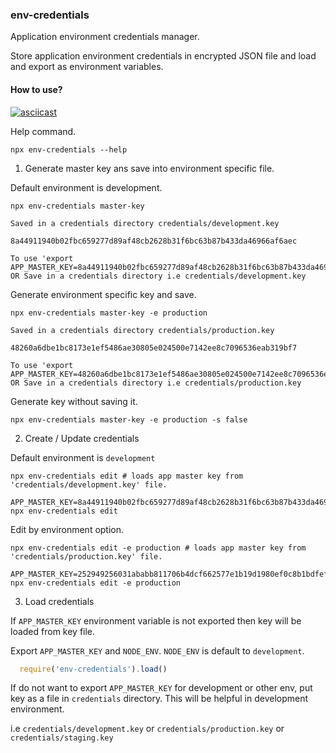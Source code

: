 ### env-credentials

Application environment credentials manager.

Store application environment credentials in encrypted JSON file and load and export as   environment variables.

#### How to use?

  [![asciicast](https://asciinema.org/a/351199.svg)](https://asciinema.org/a/351199)

  Help command.

  ```shell
  npx env-credentials --help
  ```

  1. Generate master key ans save into environment specific file.

  Default environment is development.

  ```shell
  npx env-credentials master-key

  Saved in a credentials directory credentials/development.key

  8a44911940b02fbc659277d89af48cb2628b31f6bc63b87b433da46966af6aec

  To use 'export APP_MASTER_KEY=8a44911940b02fbc659277d89af48cb2628b31f6bc63b87b433da46966af6aec'
  OR Save in a credentials directory i.e credentials/development.key
  ```

  Generate environment specific key and save.
  ```shell
  npx env-credentials master-key -e production

  Saved in a credentials directory credentials/production.key

  48260a6dbe1bc8173e1ef5486ae30805e024500e7142ee8c7096536eab319bf7

  To use 'export APP_MASTER_KEY=48260a6dbe1bc8173e1ef5486ae30805e024500e7142ee8c7096536eab319bf7'
  OR Save in a credentials directory i.e credentials/production.key
  ```

  Generate key without saving it.

  ```shell
  npx env-credentials master-key -e production -s false
  ```


  2. Create / Update credentials

  Default environment is `development`

  ```shell
  npx env-credentials edit # loads app master key from 'credentials/development.key' file.
  ```

  ```shell
  APP_MASTER_KEY=8a44911940b02fbc659277d89af48cb2628b31f6bc63b87b433da46966af6aec npx env-credentials edit
  ```

  Edit by environment option.

  ```shell
  npx env-credentials edit -e production # loads app master key from 'credentials/production.key' file.
  ```

  ```shell
  APP_MASTER_KEY=252949256031ababb811706b4dcf662577e1b19d1980ef0c8b1bdfef13feba36 npx env-credentials edit -e production
  ```

  3. Load credentials

  If `APP_MASTER_KEY` environment variable is not exported then key will be loaded from key file.

  Export `APP_MASTER_KEY` and `NODE_ENV`. `NODE_ENV` is default to `development`.

  ```javascript
    require('env-credentials').load()
  ```

  If do not want to export `APP_MASTER_KEY` for development or other env, put key as a file in `credentials` directory.
  This will be helpful in development environment.

  i.e `credentials/development.key` or  `credentials/production.key` or `credentials/staging.key`

